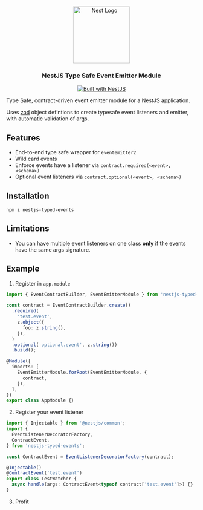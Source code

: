 <h1 align="center"></h1>

<div align="center">
  <a href="http://nestjs.com/" target="_blank">
    <img src="https://nestjs.com/img/logo_text.svg" width="150" alt="Nest Logo" />
  </a>
</div>

<h3 align="center">NestJS Type Safe Event Emitter Module</h3>

<div align="center">
  <a href="https://nestjs.com" target="_blank">
    <img src="https://img.shields.io/badge/built%20with-NestJs-red.svg" alt="Built with NestJS">
  </a>
</div>

Type Safe, contract-driven event emitter module for a NestJS application.

Uses [zod](https://github.com/colinhacks/zod) object defintions to create typesafe event listeners and emitter, with automatic validation of args.

## Features

- End-to-end type safe wrapper for `eventemitter2`
- Wild card events
- Enforce events have a listener via `contract.required(<event>, <schema>)`
- Optional event listeners via `contract.optional(<event>, <schema>)`

## Installation

```bash
npm i nestjs-typed-events
```

## Limitations

- You can have multiple event listeners on one class **only** if the events have the same args signature.

## Example

1. Register in `app.module`

```typescript
import { EventContractBuilder, EventEmitterModule } from 'nestjs-typed-events';

const contract = EventContractBuilder.create()
  .required(
    'test.event',
    z.object({
      foo: z.string(),
    }),
  )
  .optional('optional.event', z.string())
  .build();

@Module({
  imports: [
    EventEmitterModule.forRoot(EventEmitterModule, {
      contract,
    }),
  ],
})
export class AppModule {}
```

2. Register your event listener

```typescript
import { Injectable } from '@nestjs/common';
import {
  EventListenerDecoratorFactory,
  ContractEvent,
} from 'nestjs-typed-events';

const ContractEvent = EventListenerDecoratorFactory(contract);

@Injectable()
@ContractEvent('test.event')
export class TestWatcher {
  async handle(args: ContractEvent<typeof contract['test.event']>) {}
}
```

3. Profit
